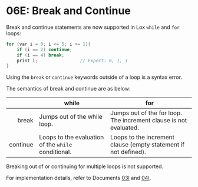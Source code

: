 # 06E: Break and Continue

Break and continue statements are now supported in Lox `while` and `for` loops:

```c++
for (var i = 0; i <= 5; i += 1){
    if (i == 2) continue;
    if (i == 4) break;
    print i;                // Expect: 0, 1, 3
}
```

Using the `break` or `continue` keywords outside of a loop is a syntax error.

The semantics of break and continue are as below:

|          | while                                               | for                                                                   |
| -------: | --------------------------------------------------- | --------------------------------------------------------------------- |
| break    | Jumps out of the while loop.                        | Jumps out of the for loop. The increment clause is not evaluated.     |
| continue | Loops to the evaluation of the `while` conditional. | Loops to the increment clause (empty statement if not defined).       |

Breaking out of or continuing for multiple loops is not supported.

For implementation details, refer to Documents [03I](../internal/03I_BreakAndContinue.md) and [04I](../internal/04I_LoopVariableClosure.md).